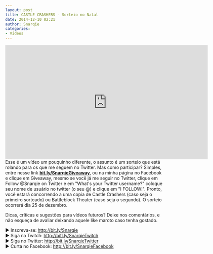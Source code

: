 ```yaml
---
layout: post
title: CASTLE CRASHERS - Sorteio no Natal
date: 2014-12-10 02:21
author: Snarqie
categories:
- Vídeos
---
```

<iframe width="640" height="360" src="https://www.youtube.com/embed/RlUN-U147XY?rel=0&amp;showinfo=0" frameborder="0" allowfullscreen></iframe>
Esse é um vídeo um pouquinho diferente, o assunto é um sorteio que está rolando para os que me seguem no Twitter. Mas como participar? Simples, entre nesse link <a href="http://bit.ly/SnarqieGiveaway" target="_blank"><strong>bit.ly/SnarqieGiveaway</strong></a>, ou na minha página no Facebook e clique em Giveaway, mesmo se você já me seguir no Twitter, clique em Follow @Snarqie on Twitter e em "What's your Twitter username?" coloque seu nome de usuário no twitter (o seu @) e clique em "I FOLLOW!". Pronto, você estará concorrendo a uma copia de Castle Crashers (caso seja o primeiro sorteado) ou Battleblock Theater (caso seja o segundo). O sorteio ocorrerá dia 25 de dezembro.

Dicas, críticas e sugestões para vídeos futuros? Deixe nos comentários, e não esqueça de avaliar deixando aquele like maroto caso tenha gostado.

▶ Inscreva-se: <a href="http://bit.ly/Snarqie">http://bit.ly/Snarqie</a><br />
▶ Siga na Twitch: <a href="http://bitl.ly/SnarqieTwitch">http://bitl.ly/SnarqieTwitch</a><br />
▶ Siga no Twitter: <a href="http://bit.ly/SnarqieTwitter">http://bit.ly/SnarqieTwitter</a><br />
▶ Curta no Facebook: <a href="http://bit.ly/SnarqieFacebook">http://bit.ly/SnarqieFacebook</a>
